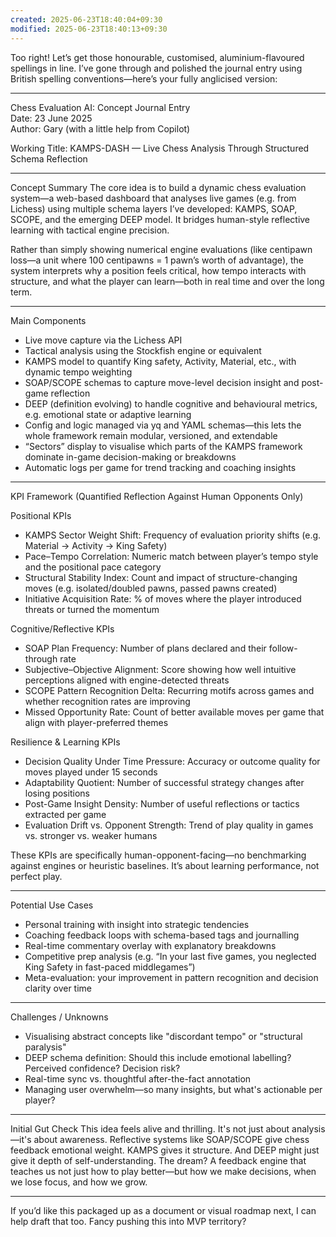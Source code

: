 ```yaml
---
created: 2025-06-23T18:40:04+09:30
modified: 2025-06-23T18:40:13+09:30
---
```


Too right! Let’s get those honourable, customised, aluminium-flavoured spellings in line. I’ve gone through and polished the journal entry using British spelling conventions—here’s your fully anglicised version:

---

Chess Evaluation AI: Concept Journal Entry  
Date: 23 June 2025  
Author: Gary (with a little help from Copilot)

Working Title: KAMPS-DASH — Live Chess Analysis Through Structured Schema Reflection

---

Concept Summary
The core idea is to build a dynamic chess evaluation system—a web-based dashboard that analyses live games (e.g. from Lichess) using multiple schema layers I’ve developed: KAMPS, SOAP, SCOPE, and the emerging DEEP model. It bridges human-style reflective learning with tactical engine precision.

Rather than simply showing numerical engine evaluations (like centipawn loss—a unit where 100 centipawns = 1 pawn’s worth of advantage), the system interprets why a position feels critical, how tempo interacts with structure, and what the player can learn—both in real time and over the long term.

---

Main Components
- Live move capture via the Lichess API  
- Tactical analysis using the Stockfish engine or equivalent  
- KAMPS model to quantify King safety, Activity, Material, etc., with dynamic tempo weighting  
- SOAP/SCOPE schemas to capture move-level decision insight and post-game reflection  
- DEEP (definition evolving) to handle cognitive and behavioural metrics, e.g. emotional state or adaptive learning  
- Config and logic managed via yq and YAML schemas—this lets the whole framework remain modular, versioned, and extendable  
- “Sectors” display to visualise which parts of the KAMPS framework dominate in-game decision-making or breakdowns  
- Automatic logs per game for trend tracking and coaching insights

---

KPI Framework (Quantified Reflection Against Human Opponents Only)

Positional KPIs
- KAMPS Sector Weight Shift: Frequency of evaluation priority shifts (e.g. Material → Activity → King Safety)  
- Pace–Tempo Correlation: Numeric match between player’s tempo style and the positional pace category  
- Structural Stability Index: Count and impact of structure-changing moves (e.g. isolated/doubled pawns, passed pawns created)  
- Initiative Acquisition Rate: % of moves where the player introduced threats or turned the momentum

Cognitive/Reflective KPIs
- SOAP Plan Frequency: Number of plans declared and their follow-through rate  
- Subjective–Objective Alignment: Score showing how well intuitive perceptions aligned with engine-detected threats  
- SCOPE Pattern Recognition Delta: Recurring motifs across games and whether recognition rates are improving  
- Missed Opportunity Rate: Count of better available moves per game that align with player-preferred themes

Resilience & Learning KPIs
- Decision Quality Under Time Pressure: Accuracy or outcome quality for moves played under 15 seconds  
- Adaptability Quotient: Number of successful strategy changes after losing positions  
- Post-Game Insight Density: Number of useful reflections or tactics extracted per game  
- Evaluation Drift vs. Opponent Strength: Trend of play quality in games vs. stronger vs. weaker humans

These KPIs are specifically human-opponent-facing—no benchmarking against engines or heuristic baselines. It’s about learning performance, not perfect play.

---

Potential Use Cases
- Personal training with insight into strategic tendencies  
- Coaching feedback loops with schema-based tags and journalling  
- Real-time commentary overlay with explanatory breakdowns  
- Competitive prep analysis (e.g. “In your last five games, you neglected King Safety in fast-paced middlegames”)  
- Meta-evaluation: your improvement in pattern recognition and decision clarity over time

---

Challenges / Unknowns
- Visualising abstract concepts like "discordant tempo" or "structural paralysis"  
- DEEP schema definition: Should this include emotional labelling? Perceived confidence? Decision risk?  
- Real-time sync vs. thoughtful after-the-fact annotation  
- Managing user overwhelm—so many insights, but what's actionable per player?

---

Initial Gut Check
This idea feels alive and thrilling. It's not just about analysis—it's about awareness. Reflective systems like SOAP/SCOPE give chess feedback emotional weight. KAMPS gives it structure. And DEEP might just give it depth of self-understanding. The dream? A feedback engine that teaches us not just how to play better—but how we make decisions, when we lose focus, and how we grow.

---

If you’d like this packaged up as a document or visual roadmap next, I can help draft that too. Fancy pushing this into MVP territory?
